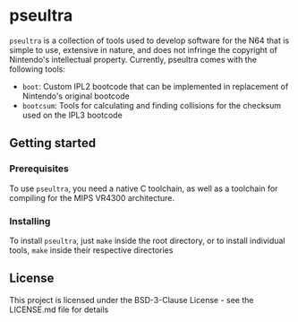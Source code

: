 # pseultra
`pseultra` is a collection of tools used to develop software for the N64 that is simple to use, extensive in nature, and does not infringe the copyright of Nintendo's intellectual property. Currently, pseultra comes with the following tools:

- `boot`: Custom IPL2 bootcode that can be implemented in replacement of Nintendo's original bootcode
- `bootcsum`: Tools for calculating and finding collisions for the checksum used on the IPL3 bootcode

## Getting started

### Prerequisites

To use `pseultra`, you need a native C toolchain, as well as a toolchain for compiling for the MIPS VR4300 architecture. 

### Installing

To install `pseultra`, just `make` inside the root directory, or to install individual tools, `make` inside their respective directories

## License

This project is licensed under the BSD-3-Clause License - see the LICENSE.md file for details

